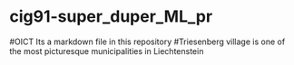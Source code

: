 # cig91-super_duper_ML_pr
#OICT Its a markdown file in this repository
#Triesenberg village is one of the most picturesque municipalities in Liechtenstein
